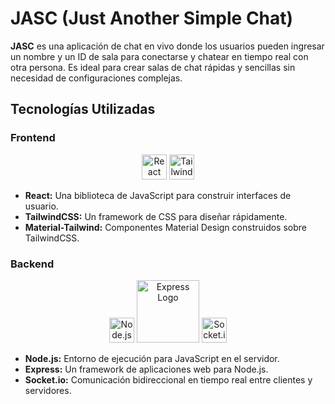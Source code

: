 # JASC (Just Another Simple Chat)

**JASC** es una aplicación de chat en vivo donde los usuarios pueden ingresar un nombre y un ID de sala para conectarse y chatear en tiempo real con otra persona. Es ideal para crear salas de chat rápidas y sencillas sin necesidad de configuraciones complejas.

## Tecnologías Utilizadas

### Frontend

<p align="center">
  <img src="https://upload.wikimedia.org/wikipedia/commons/a/a7/React-icon.svg" alt="React Logo" width="40"/>
  <img src="https://upload.wikimedia.org/wikipedia/commons/d/d5/Tailwind_CSS_Logo.svg" alt="TailwindCSS Logo" width="40"/>
</p>

- **React:** Una biblioteca de JavaScript para construir interfaces de usuario.
- **TailwindCSS:** Un framework de CSS para diseñar rápidamente.
- **Material-Tailwind:** Componentes Material Design construidos sobre TailwindCSS.

### Backend

<p align="center">
  <img src="https://upload.wikimedia.org/wikipedia/commons/d/d9/Node.js_logo.svg" alt="Node.js Logo" width="40"/>
  <img src="https://upload.wikimedia.org/wikipedia/commons/6/64/Expressjs.png" alt="Express Logo" width="100"/>
  <img src="https://upload.wikimedia.org/wikipedia/commons/9/96/Socket-io.svg" alt="Socket.io Logo" width="40"/>
</p>

- **Node.js:** Entorno de ejecución para JavaScript en el servidor.
- **Express:** Un framework de aplicaciones web para Node.js.
- **Socket.io:** Comunicación bidireccional en tiempo real entre clientes y servidores.
